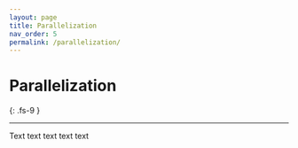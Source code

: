 ```yaml
---
layout: page
title: Parallelization
nav_order: 5
permalink: /parallelization/
---
```


# Parallelization
{: .fs-9 }

---

Text text text text text
